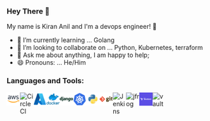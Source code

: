 ### Hey There 👋

My name is Kiran Anil and I'm a devops engineer! 👋


- 🌱 I’m currently learning ... Golang
- 👯 I’m looking to collaborate on ... Python, Kubernetes, terraform
- 💬 Ask me about anything, I am happy to help;
- 😄 Pronouns: ... He/Him

### Languages and Tools:

<img align="left" alt="AWS" width="30px"
src="https://raw.githubusercontent.com/github/explore/fbceb94436312b6dacde68d122a5b9c7d11f9524/topics/aws/aws.png" />
<img align="left" alt="CircleCI" width="30px"
src="https://avatars.githubusercontent.com/u/1231870?s=200&v=4" />
<img align="left" alt="Azure" width="30px"
src="https://raw.githubusercontent.com/github/explore/eaef8552d8b082ffafe2bfc8a5023d47da904aac/topics/azure/azure.png" />
<img align="left" alt="Docker" width="30px"
src="https://raw.githubusercontent.com/github/explore/80688e429a7d4ef2fca1e82350fe8e3517d3494d/topics/docker/docker.png" />
<img align="left" alt="Django" width="30px" 
src="https://raw.githubusercontent.com/github/explore/80688e429a7d4ef2fca1e82350fe8e3517d3494d/topics/django/django.png" />
<img align="left" alt="Kubernetes" width="30px" 
src="https://raw.githubusercontent.com/github/explore/80688e429a7d4ef2fca1e82350fe8e3517d3494d/topics/kubernetes/kubernetes.png" />
<img align="left" alt="Python" width="30px" 
src="https://raw.githubusercontent.com/github/explore/80688e429a7d4ef2fca1e82350fe8e3517d3494d/topics/python/python.png" />
<img align="left" alt="Git" width="30px" 
src="https://raw.githubusercontent.com/github/explore/80688e429a7d4ef2fca1e82350fe8e3517d3494d/topics/git/git.png" />
<img align="left" alt="Jenkins" width="30px" 
src="https://avatars.githubusercontent.com/u/107424?s=200&v=4" />
<img align="left" alt="jfrog" width="30px" 
src="https://avatars.githubusercontent.com/u/499942?s=200&v=4" />
<img align="left" alt="terraform" width="30px" 
src="https://raw.githubusercontent.com/github/explore/80688e429a7d4ef2fca1e82350fe8e3517d3494d/topics/terraform/terraform.png" />
<img align="left" alt="vault" width="30px" 
src="https://github.com/hashicorp/vault/blob/f22d202cde2018f9455dec755118a9b84586e082/Vault_PrimaryLogo_Black.png" />


